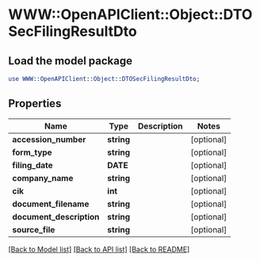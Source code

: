 # WWW::OpenAPIClient::Object::DTOSecFilingResultDto

## Load the model package
```perl
use WWW::OpenAPIClient::Object::DTOSecFilingResultDto;
```

## Properties
Name | Type | Description | Notes
------------ | ------------- | ------------- | -------------
**accession_number** | **string** |  | [optional] 
**form_type** | **string** |  | [optional] 
**filing_date** | **DATE** |  | [optional] 
**company_name** | **string** |  | [optional] 
**cik** | **int** |  | [optional] 
**document_filename** | **string** |  | [optional] 
**document_description** | **string** |  | [optional] 
**source_file** | **string** |  | [optional] 

[[Back to Model list]](../README.md#documentation-for-models) [[Back to API list]](../README.md#documentation-for-api-endpoints) [[Back to README]](../README.md)


